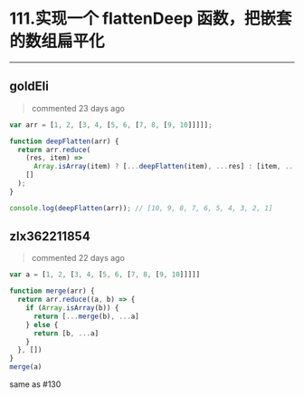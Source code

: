 
 # 111.实现一个 flattenDeep 函数，把嵌套的数组扁平化 
  
 ***
## goldEli 
 > commented 23 days ago 


```javascript
var arr = [1, 2, [3, 4, [5, 6, [7, 8, [9, 10]]]]];

function deepFlatten(arr) {
  return arr.reduce(
    (res, item) =>
      Array.isArray(item) ? [...deepFlatten(item), ...res] : [item, ...res],
    []
  );
}

console.log(deepFlatten(arr)); // [10, 9, 8, 7, 6, 5, 4, 3, 2, 1]

```
## zlx362211854 
 > commented 22 days ago 


```js
var a = [1, 2, [3, 4, [5, 6, [7, 8, [9, 10]]]]]

function merge(arr) {
  return arr.reduce((a, b) => {
    if (Array.isArray(b)) {
      return [...merge(b), ...a]
    } else {
      return [b, ...a]
    }
  }, [])
}
merge(a)

```

same as #130 